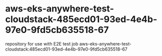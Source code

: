 # aws-eks-anywhere-test-cloudstack-485ecd01-93ed-4e4b-97e0-9fd5cb635518-67
repository for use with E2E test job aws-eks-anywhere-test-cloudstack:485ecd01-93ed-4e4b-97e0-9fd5cb635518-67
